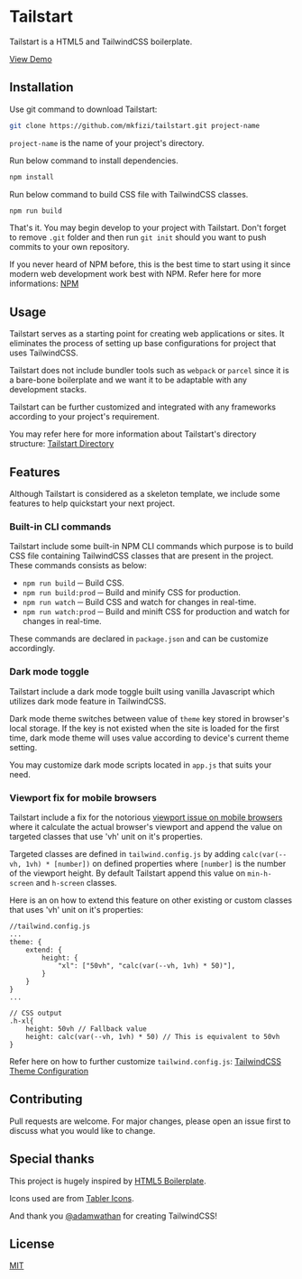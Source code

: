 # Tailstart

Tailstart is a HTML5 and TailwindCSS boilerplate.

[View Demo](https://mkfizi.github.io/tailstart)

## Installation

Use git command to download Tailstart:
```bash 
git clone https://github.com/mkfizi/tailstart.git project-name
```
`project-name` is the name of your project's directory.

Run below command to install dependencies.
```bash
npm install
```

Run below command to build CSS file with TailwindCSS classes.
```bash
npm run build
```

That's it. You may begin develop to your project with Tailstart. Don't forget
to remove `.git` folder and then run `git init` should you want to push commits
to your own repository.

If you never heard of NPM before, this is the best time to start using it since
modern web development work best with NPM. Refer here for more informations:
[NPM](https://www.npmjs.com/)

## Usage

Tailstart serves as a starting point for creating web applications or sites. It
eliminates the process of setting up base configurations for project that uses
TailwindCSS.

Tailstart does not include bundler tools such as `webpack` or `parcel` since it
is a bare-bone boilerplate and we want it to be adaptable with any development
stacks.

Tailstart can be further customized and integrated with any frameworks according
to your project's requirement.

You may refer here for more information about Tailstart's directory structure:
[Tailstart Directory](./DIRECTORY.md)

## Features

Although Tailstart is considered as a skeleton template, we include some
features to help quickstart your next project.

### Built-in CLI commands

Tailstart include some built-in NPM CLI commands which purpose is to build CSS
file containing TailwindCSS classes that are present in the project. These 
commands consists as below:

* `npm run build` ─ Build CSS.
* `npm run build:prod` ─ Build and minify CSS for production.
* `npm run watch` ─ Build CSS and watch for changes in real-time.
* `npm run watch:prod` ─ Build and minift CSS for production and watch for changes in real-time.

These commands are declared in `package.json` and can be customize accordingly.

### Dark mode toggle

Tailstart include a dark mode toggle built using vanilla Javascript which 
utilizes dark mode feature in TailwindCSS. 

Dark mode theme switches between value of `theme` key stored in browser's local
storage. If the key is not existed when the site is loaded for the first time, 
dark mode theme will uses value according to device's current theme setting.

You may customize dark mode scripts located in `app.js` that suits your need.

### Viewport fix for mobile browsers

Tailstart include a fix for the notorious [viewport issue on mobile browsers](https://stackoverflow.com/questions/37112218/css3-100vh-not-constant-in-mobile-browser)
where it calculate the actual browser's viewport and append the value on
targeted classes that use 'vh' unit on it's properties.

Targeted classes are defined in `tailwind.config.js` by adding `calc(var(--vh, 1vh) * [number])`
on defined properties where `[number]` is the number of the viewport height. 
By default Tailstart append this value on `min-h-screen` and `h-screen` classes.

Here is an on how to extend this feature on other existing or custom classes
that uses 'vh' unit on it's properties:
```
//tailwind.config.js
...
theme: {
    extend: {
        height: {
            "xl": ["50vh", "calc(var(--vh, 1vh) * 50)"],
        }
    }
}
...

// CSS output
.h-xl{
    height: 50vh // Fallback value
    height: calc(var(--vh, 1vh) * 50) // This is equivalent to 50vh
}
```

Refer here on how to further customize `tailwind.config.js`:
[TailwindCSS Theme Configuration](https://tailwindcss.com/docs/theme)

## Contributing

Pull requests are welcome. For major changes, please open an issue first to
discuss what you would like to change.

## Special thanks

This project is hugely inspired by 
[HTML5 Boilerplate](https://github.com/h5bp/html5-boilerplate).

Icons used are from [Tabler Icons](https://tablericons.com/).

And thank you [@adamwathan](https://twitter.com/adamwathan) for creating
TailwindCSS!

## License
[MIT](https://github.com/mkfizi/tailstart/blob/main/LICENSE)
